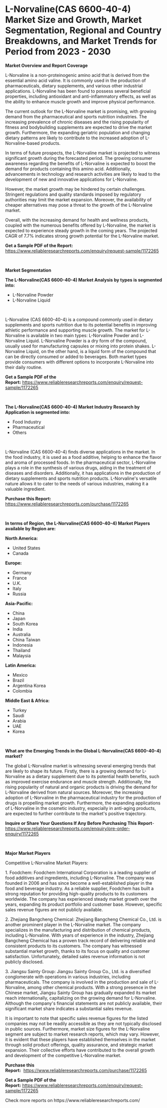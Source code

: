 <p><h1>L-Norvaline(CAS 6600-40-4) Market Size and Growth, Market Segmentation, Regional and Country Breakdowns, and Market Trends for Period from 2023 -  2030</h1></p><p><strong>Market Overview and Report Coverage</strong></p>
<p><p>L-Norvaline is a non-proteinogenic amino acid that is derived from the essential amino acid valine. It is commonly used in the production of pharmaceuticals, dietary supplements, and various other industrial applications. L-Norvaline has been found to possess several beneficial properties, including antioxidant and anti-inflammatory effects, as well as the ability to enhance muscle growth and improve physical performance.</p><p>The current outlook for the L-Norvaline market is promising, with growing demand from the pharmaceutical and sports nutrition industries. The increasing prevalence of chronic diseases and the rising popularity of fitness and bodybuilding supplements are expected to drive the market growth. Furthermore, the expanding geriatric population and changing dietary patterns are likely to contribute to the increased adoption of L-Norvaline-based products.</p><p>In terms of future prospects, the L-Norvaline market is projected to witness significant growth during the forecasted period. The growing consumer awareness regarding the benefits of L-Norvaline is expected to boost the demand for products containing this amino acid. Additionally, advancements in technology and research activities are likely to lead to the development of new and innovative applications for L-Norvaline.</p><p>However, the market growth may be hindered by certain challenges. Stringent regulations and quality standards imposed by regulatory authorities may limit the market expansion. Moreover, the availability of cheaper alternatives may pose a threat to the growth of the L-Norvaline market.</p><p>Overall, with the increasing demand for health and wellness products, coupled with the numerous benefits offered by L-Norvaline, the market is expected to experience steady growth in the coming years. The projected CAGR of 7.7% indicates strong growth potential for the L-Norvaline market.</p></p>
<p><strong>Get a Sample PDF of the Report:</strong> <a href="https://www.reliableresearchreports.com/enquiry/request-sample/1172265">https://www.reliableresearchreports.com/enquiry/request-sample/1172265</a></p>
<p>&nbsp;</p>
<p><strong>Market Segmentation</strong></p>
<p><strong>The L-Norvaline(CAS 6600-40-4) Market Analysis by types is segmented into:</strong></p>
<p><ul><li>L-Norvaline Powder</li><li>L-Norvaline Liquid</li></ul></p>
<p>&nbsp;</p>
<p><p>L-Norvaline (CAS 6600-40-4) is a compound commonly used in dietary supplements and sports nutrition due to its potential benefits in improving athletic performance and supporting muscle growth. The market for L-Norvaline is available in two main types: L-Norvaline Powder and L-Norvaline Liquid. L-Norvaline Powder is a dry form of the compound, usually used for manufacturing capsules or mixing into protein shakes. L-Norvaline Liquid, on the other hand, is a liquid form of the compound that can be directly consumed or added to beverages. Both market types provide consumers with different options to incorporate L-Norvaline into their daily routine.</p></p>
<p><strong>Get a Sample PDF of the Report:</strong>&nbsp;<a href="https://www.reliableresearchreports.com/enquiry/request-sample/1172265">https://www.reliableresearchreports.com/enquiry/request-sample/1172265</a></p>
<p>&nbsp;</p>
<p><strong>The L-Norvaline(CAS 6600-40-4) Market Industry Research by Application is segmented into:</strong></p>
<p><ul><li>Food Industry</li><li>Pharmaceutical</li><li>Others</li></ul></p>
<p>&nbsp;</p>
<p><p>L-Norvaline (CAS 6600-40-4) finds diverse applications in the market. In the food industry, it is used as a food additive, helping to enhance the flavor and aroma of processed foods. In the pharmaceutical sector, L-Norvaline plays a role in the synthesis of various drugs, aiding in the treatment of diseases and disorders. Additionally, it has applications in the production of dietary supplements and sports nutrition products. L-Norvaline's versatile nature allows it to cater to the needs of various industries, making it a valuable ingredient.</p></p>
<p><strong>Purchase this Report:</strong>&nbsp; <a href="https://www.reliableresearchreports.com/purchase/1172265">https://www.reliableresearchreports.com/purchase/1172265</a></p>
<p>&nbsp;</p>
<p><strong>In terms of Region, the L-Norvaline(CAS 6600-40-4) Market Players available by Region are:</strong></p>
<p>
    <p> <strong> North America: </strong>
        <ul>
            <li>United States</li>
            <li>Canada</li>
        </ul>
        </p> 
    <p> <strong> Europe: </strong>
        <ul>
            <li>Germany</li>
            <li>France</li>
            <li>U.K.</li>
            <li>Italy</li>
            <li>Russia</li>
        </ul>
        </p> 
    <p> <strong> Asia-Pacific: </strong>
        <ul>
            <li>China</li>
            <li>Japan</li>
            <li>South Korea</li>
            <li>India</li>
            <li>Australia</li>
            <li>China Taiwan</li>
            <li>Indonesia</li>
            <li>Thailand</li>
            <li>Malaysia</li>
        </ul>
        </p> 
    <p> <strong> Latin America: </strong>
        <ul>
            <li>Mexico</li>
            <li>Brazil</li>
            <li>Argentina Korea</li>
            <li>Colombia</li>
        </ul>
        </p> 
    <p> <strong> Middle East & Africa: </strong>
        <ul>
            <li>Turkey</li>
            <li>Saudi</li>
            <li>Arabia</li>
            <li>UAE</li>
            <li>Korea</li>
        </ul>
    </p>
    </p>
<p>&nbsp;</p>
<p><strong>What are the Emerging Trends in the Global L-Norvaline(CAS 6600-40-4) market?</strong></p>
<p><p>The global L-Norvaline market is witnessing several emerging trends that are likely to shape its future. Firstly, there is a growing demand for L-Norvaline as a dietary supplement due to its potential health benefits, such as improved exercise endurance and muscle strength. Additionally, the rising popularity of natural and organic products is driving the demand for L-Norvaline derived from natural sources. Moreover, the increasing adoption of L-Norvaline in the pharmaceutical industry for the production of drugs is propelling market growth. Furthermore, the expanding applications of L-Norvaline in the cosmetic industry, especially in anti-aging products, are expected to further contribute to the market's positive trajectory.</p></p>
<p><strong>Inquire or Share Your Questions If Any Before Purchasing This Report</strong>- <a href="https://www.reliableresearchreports.com/enquiry/pre-order-enquiry/1172265">https://www.reliableresearchreports.com/enquiry/pre-order-enquiry/1172265</a></p>
<p>&nbsp;</p>
<p><strong>Major Market Players</strong></p>
<p><p>Competitive L-Norvaline Market Players:</p><p>1. Foodchem: Foodchem International Corporation is a leading supplier of food additives and ingredients, including L-Norvaline. The company was founded in 2006 and has since become a well-established player in the food and beverage industry. As a reliable supplier, Foodchem has built a strong reputation for providing high-quality products to its customers worldwide. The company has experienced steady market growth over the years, expanding its product portfolio and customer base. However, specific sales revenue figures are not publicly available.</p><p>2. Zhejiang Bangcheng Chemical: Zhejiang Bangcheng Chemical Co., Ltd. is another prominent player in the L-Norvaline market. The company specializes in the manufacturing and distribution of chemical products, including L-Norvaline. With years of experience in the industry, Zhejiang Bangcheng Chemical has a proven track record of delivering reliable and consistent products to its customers. The company has witnessed substantial market growth, thanks to its focus on quality and customer satisfaction. Unfortunately, detailed sales revenue information is not publicly disclosed.</p><p>3. Jiangsu Sainty Group: Jiangsu Sainty Group Co., Ltd. is a diversified conglomerate with operations in various industries, including pharmaceuticals. The company is involved in the production and sale of L-Norvaline, among other chemical products. With a strong presence in the Chinese market, Jiangsu Sainty Group has gradually expanded its market reach internationally, capitalizing on the growing demand for L-Norvaline. Although the company's financial statements are not publicly available, their significant market share indicates a substantial sales revenue.</p><p>It is important to note that specific sales revenue figures for the listed companies may not be readily accessible as they are not typically disclosed in public sources. Furthermore, market size figures for the L-Norvaline segment are subject to market research reports, which may vary. However, it is evident that these players have established themselves in the market through solid product offerings, quality assurance, and strategic market expansion. Their collective efforts have contributed to the overall growth and development of the competitive L-Norvaline market.</p></p>
<p><strong>Purchase this Report:</strong>&nbsp;&nbsp;<a href="https://www.reliableresearchreports.com/purchase/1172265">https://www.reliableresearchreports.com/purchase/1172265</a></p>
<p></p>
<p><strong>Get a Sample PDF of the Report:</strong>&nbsp;<a href="https://www.reliableresearchreports.com/enquiry/request-sample/1172265">https://www.reliableresearchreports.com/enquiry/request-sample/1172265</a></p>
<p>Check more reports on https://www.reliableresearchreports.com/</p>